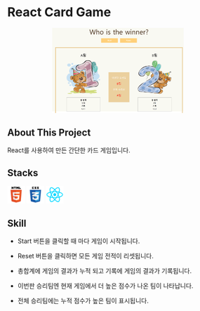 # React Card Game

<center>
  <img 
  src="./public/images/react-game-main.png"
  width="300px"
  height="auto"
  />
</center>

## About This Project
  React를 사용하여 만든 간단한 카드 게임입니다.

## Stacks
<img 
src="./public/images/html5-icon.png"
width = "40px" />
<img 
src="./public/images/css3-icon.png"
width = "40px" />
<img 
src="./public/images/react-icon.png"
width = "40px" />

## Skill

- Start 버튼을 클릭할 때 마다 게임이 시작됩니다.

- Reset 버튼을 클릭하면 모든 게임 전적이 리셋됩니다.

- 총합계에 게임의 결과가 누적 되고 기록에 게임의 결과가 기록됩니다.

- 이번판 승리팀엔 현재 게임에서 더 높은 점수가 나온 팀이 나타납니다.

- 전체 승리팀에는 누적 점수가 높은 팀이 표시됩니다.